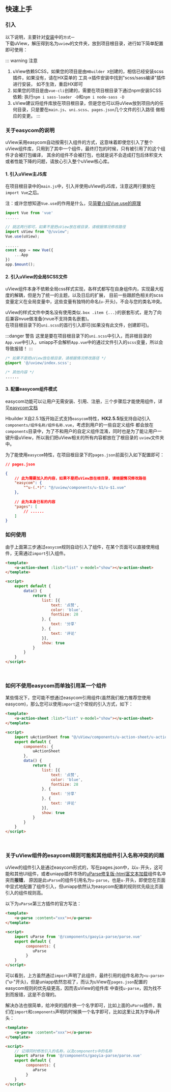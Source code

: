 ## 快速上手

<demo-model url="/"></demo-model>



### 引入

以下说明，主要针对[安装](/guide/quickstart.html)中的`方式一`  
下载uView，解压得到名为`uview`的文件夹，放到项目根目录，进行如下简单配置即可使用：

::: warning 注意
1. uView依赖SCSS，如果您的项目是由`HBuilder X`创建的，相信已经安装scss插件，如果没有，请在HX菜单的 工具->插件安装中找到"scss/sass编译"插件进行安装，
如不生效，重启HX即可
2. 如果您的项目是由`vue-cli`创建的，需要在项目根目录下通过npm安装SCSS依赖: 执行`npm i sass-loader -D`和`npm i node-sass -D`
3. uView建议将组件库放在项目根目录，但是您也可以将uView放到项目内的任何目录，只是要在`main.js`、`uni.scss`、`pages.json`几个文件的引入路径
做相应的变更。
:::

### 关于easycom的说明

uView采用easycom自动按需引入组件的方式，这意味着即使您引入了整个uView组件库，只用到了其中一个组件，最终打包的时候，只有被引用了的这个组件才会被打包编译，
其余的组件不会被打包，也就是说不会造成打包后体积变大或者性能下降的问题，请放心引入整个uView核心库。

#### 1. 引入uView主JS库

在项目根目录中的`main.js`中，引入并使用uView的JS库，注意这两行要放在`import Vue`之后。

注：或许您想知道`Vue.use`的作用是什么，见[简要介绍Vue.use的原理](/components/vueUse.html)

```js
import Vue from 'vue'
......

// 就这两行即可，如果不是把uView放在根目录，请根据情况修改路径
import uView from "@/uview";
Vue.use(uView);

......
const app = new Vue({
	...App
})
app.$mount();
```


#### 2. 引入uView的全局SCSS文件

uView组件本身不依赖全局css样式实现，各样式都写在自身组件内，实现最大程度的解耦，但是为了统一的主题，以及日后的扩展，
目前一些跟颜色相关的scss变量定义在全局变量中，这些变量有独特的命名(`u-`开头)，不会与您的类名冲突。 
 
uView的样式文件中类名没有使用类似`.box .item {...}`的嵌套形式，是为了向后兼容nvue做准备(nvue不支持类名嵌套)。  
在项目根目录下的`uni.scss`的首行引入即可(如果没有此文件，创建即可)。

:::danger 警告
这里是要在项目根目录下的`uni.scss`中引入，而非根目录的`App.vue`中引入，uniapp不会解析`App.vue`中的通过文件引入的`scss`变量，所以会导致报错！
:::

```css
/* 如果不是把uView放在根目录，请根据情况修改路径 */
@import '@/uview/index.scss';

/* 其他内容 */
......
```


#### 3. 配置easycom组件模式

easycom功能可以让用户无需安装、引用、注册，三个步骤后才能使用组件，详见[easycom文档](https://uniapp.dcloud.io/collocation/pages?id=easycom)

Hbuilder X自2.5.1版开始正式支持`easycom`特性，**HX2.5.5**版支持自动引入`components/组件名称/组件名称.vue`，考虑到用户的一些自定义组件
都会放在`components`目录中，为了不和用户的自定义组件混淆，同时也是为了能让用户一键升级uView，所以我们把uView相关的所有内容都放在了根目录的
`uview`文件夹中。

为了能使用`easycom`特性，在项目根目录下的`pages.json`前面引入如下配置即可：

```json
// pages.json

{
	// 此为需要加入的内容，如果不是把uView放在根目录，请根据情况修改路径
	"easycom": {
		"^u-(.*)": "@/uview/components/u-$1/u-$1.vue"
	},
	
	// 此为本身已有的内容
	"pages": [
		// ......
	]
}
```


### 如何使用

由于上面第三步通过`easycom`规则自动引入了组件，在某个页面可以直接使用组件，无需通过`import`引入组件。

```html
<template>
	<u-action-sheet :list="list" v-model="show"></u-action-sheet>
</template>

<script>
	export default {
		data() {
			return {
				list: [{
					text: '点赞',
					color: 'blue',
					fontSize: 28
				}, {
					text: '分享'
				}, {
					text: '评论'
				}],
				show: true
			}
		}
	}
</script>
```

<br>


### 如何不使用easycom而单独引用某一个组件

某些情况下，您可能不想通过easycom引用组件(虽然我们极力推荐您使用easycom)，那么您可以使用`import`这个常规的引入方式，如下：

```html
<template>
	<u-action-sheet :list="list" v-model="show"></u-action-sheet>
</template>

<script>
	import uActionSheet from "@/uView/components/u-action-sheet/u-action-sheet.vue";
	export default {
		components: {
			uActionSheet
		},
		data() {
			return {
				list: [{
					text: '点赞',
					color: 'blue',
					fontSize: 28
				}, {
					text: '分享'
				}, {
					text: '评论'
				}],
				show: true
			}
		}
	}
</script>
```

<br>

### 关于uView组件的esaycom规则可能和其他组件引入名称冲突的问题

uView的组件引入是通过easycom形式的，写在pages.json中，以`u-`开头，这可能和其他UI组件，或者uniapp插件市场的[uParse修复版-html富文本加载](https://ext.dcloud.net.cn/plugin?id=364)组件名冲突而**报错**，
原因是此`uParse`的组件引用名为`u-parse`，也是`u-`开头，即使您在页面中显式地配置了组件引入，但uniapp依然认为easycom配置的规则优先级比页面引入的组件规则高。

以下为`uParse`第三方插件的官方写法：

```html
<template>
    <u-parse :content="xxx"></u-parse>
</template>

<script>
	import uParse from '@/components/gaoyia-parse/parse.vue'
	export default {
		 components: {
			uParse
		 }
	}
</script>
```

可以看到，上方虽然通过`import`声明了此组件，最终引用的组件名称为`<u-parse>`("u-"开头)，但是uniapp依然忽视了，而认为uView在`pages.json`配置的easycom规则的优先级更高，因而去uView的组件库
中查找`u-parse`，因为找不到而报错，这是不合理的。

解决办法也很简单，给冲突的插件换一个名字即可，比如上面的`uParse`插件，我们在`import`和`components`声明的时候换一个名字即可，比如这里让其为字母`a`开头：

```html
<template>
    <a-parse :content="xxx"></a-parse>
</template>

<script>
	// 记得同时修改引入的名称，以及components中的名称
	import aParse from '@/components/gaoyia-parse/parse.vue'
	export default {
		 components: {
			aParse
		 }
	}
</script>
```